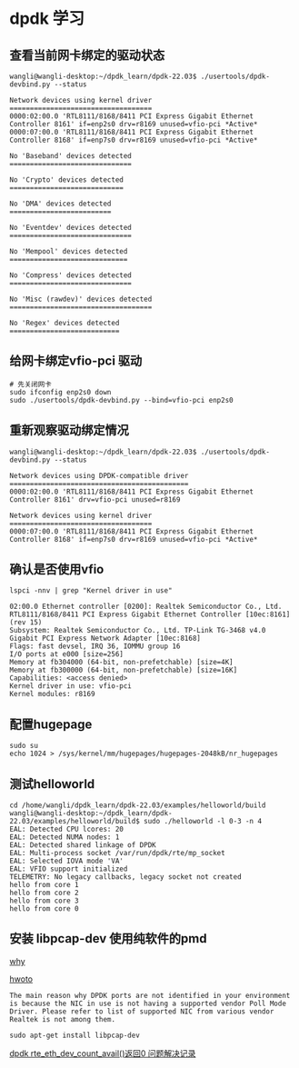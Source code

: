 # dpdk 学习


## 查看当前网卡绑定的驱动状态

    wangli@wangli-desktop:~/dpdk_learn/dpdk-22.03$ ./usertools/dpdk-devbind.py --status

    Network devices using kernel driver
    ===================================
    0000:02:00.0 'RTL8111/8168/8411 PCI Express Gigabit Ethernet Controller 8161' if=enp2s0 drv=r8169 unused=vfio-pci *Active*
    0000:07:00.0 'RTL8111/8168/8411 PCI Express Gigabit Ethernet Controller 8168' if=enp7s0 drv=r8169 unused=vfio-pci *Active*

    No 'Baseband' devices detected
    ==============================

    No 'Crypto' devices detected
    ============================

    No 'DMA' devices detected
    =========================

    No 'Eventdev' devices detected
    ==============================

    No 'Mempool' devices detected
    =============================

    No 'Compress' devices detected
    ==============================

    No 'Misc (rawdev)' devices detected
    ===================================

    No 'Regex' devices detected
    ===========================

## 给网卡绑定vfio-pci 驱动

    # 先关闭网卡
    sudo ifconfig enp2s0 down
    sudo ./usertools/dpdk-devbind.py --bind=vfio-pci enp2s0

## 重新观察驱动绑定情况

    wangli@wangli-desktop:~/dpdk_learn/dpdk-22.03$ ./usertools/dpdk-devbind.py --status

    Network devices using DPDK-compatible driver
    ============================================
    0000:02:00.0 'RTL8111/8168/8411 PCI Express Gigabit Ethernet Controller 8161' drv=vfio-pci unused=r8169

    Network devices using kernel driver
    ===================================
    0000:07:00.0 'RTL8111/8168/8411 PCI Express Gigabit Ethernet Controller 8168' if=enp7s0 drv=r8169 unused=vfio-pci *Active*

## 确认是否使用vfio

    lspci -nnv | grep "Kernel driver in use"

    02:00.0 Ethernet controller [0200]: Realtek Semiconductor Co., Ltd. RTL8111/8168/8411 PCI Express Gigabit Ethernet Controller [10ec:8161] (rev 15)
    Subsystem: Realtek Semiconductor Co., Ltd. TP-Link TG-3468 v4.0 Gigabit PCI Express Network Adapter [10ec:8168]
    Flags: fast devsel, IRQ 36, IOMMU group 16
    I/O ports at e000 [size=256]
    Memory at fb304000 (64-bit, non-prefetchable) [size=4K]
    Memory at fb300000 (64-bit, non-prefetchable) [size=16K]
    Capabilities: <access denied>
    Kernel driver in use: vfio-pci
    Kernel modules: r8169

## 配置hugepage

    sudo su
    echo 1024 > /sys/kernel/mm/hugepages/hugepages-2048kB/nr_hugepages

## 测试helloworld

    cd /home/wangli/dpdk_learn/dpdk-22.03/examples/helloworld/build
    wangli@wangli-desktop:~/dpdk_learn/dpdk-22.03/examples/helloworld/build$ sudo ./helloworld -l 0-3 -n 4
    EAL: Detected CPU lcores: 20
    EAL: Detected NUMA nodes: 1
    EAL: Detected shared linkage of DPDK
    EAL: Multi-process socket /var/run/dpdk/rte/mp_socket
    EAL: Selected IOVA mode 'VA'
    EAL: VFIO support initialized
    TELEMETRY: No legacy callbacks, legacy socket not created
    hello from core 1
    hello from core 2
    hello from core 3
    hello from core 0

## 安装 libpcap-dev 使用纯软件的pmd

[why](https://stackoverflow.com/questions/71657277/nic-is-unavailable-in-dpdk-application)

[hwoto](https://doc.dpdk.org/guides/nics/pcap_ring.html)

    The main reason why DPDK ports are not identified in your environment is because the NIC in use is not having a supported vendor Poll Mode Driver. Please refer to list of supported NIC from various vendor Realtek is not among them.

    sudo apt-get install libpcap-dev

[dpdk rte_eth_dev_count_avail()返回0 问题解决记录](http://t.csdn.cn/ybNeV)